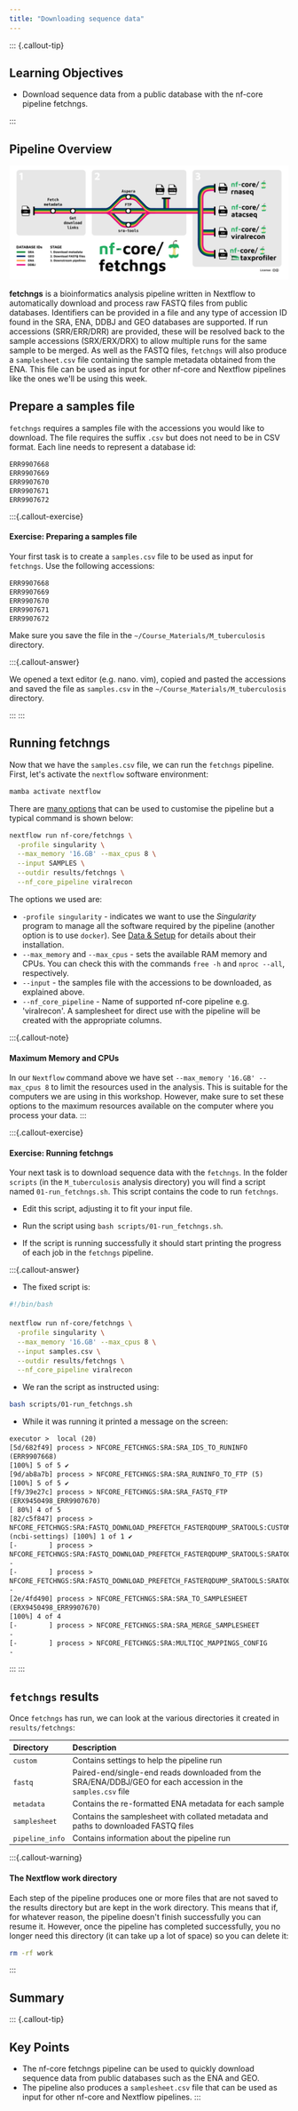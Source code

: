 ```yaml
---
title: "Downloading sequence data"
---
```


::: {.callout-tip}
## Learning Objectives

- Download sequence data from a public database with the nf-core pipeline fetchngs.

:::

## Pipeline Overview

![The fetchngs pipeline](images/nf-core-fetchngs_metro_map_grey.png)

**fetchngs** is a bioinformatics analysis pipeline written in Nextflow to automatically download and process raw FASTQ files from public databases.  Identifiers can be provided in a file and any type of accession ID found in the SRA, ENA, DDBJ and GEO databases are supported. If run accessions (SRR/ERR/DRR) are provided, these will be resolved back to the sample accessions (SRX/ERX/DRX) to allow multiple runs for the same sample to be merged. As well as the FASTQ files, `fetchngs` will also produce a `samplesheet.csv` file containing the sample metadata obtained from the ENA.  This file can be used as input for other nf-core and Nextflow pipelines like the ones we'll be using this week. 

## Prepare a samples file

`fetchngs` requires a samples file with the accessions you would like to download. The file requires the suffix `.csv` but does not need to be in CSV format.  Each line needs to represent a database id:

```
ERR9907668
ERR9907669
ERR9907670
ERR9907671
ERR9907672
```

:::{.callout-exercise}
#### Exercise: Preparing a samples file

Your first task is to create a `samples.csv` file to be used as input for `fetchngs`.  Use the following accessions:

```
ERR9907668
ERR9907669
ERR9907670
ERR9907671
ERR9907672
```

Make sure you save the file in the `~/Course_Materials/M_tuberculosis` directory.

:::{.callout-answer}

We opened a text editor (e.g. nano. vim), copied and pasted the accessions and saved the file as `samples.csv` in the `~/Course_Materials/M_tuberculosis` directory.

:::
:::

## Running fetchngs

Now that we have the `samples.csv` file, we can run the `fetchngs` pipeline.  First, let's activate the `nextflow` software environment:

```bash
mamba activate nextflow
```

There are [many options](https://nf-co.re/fetchngs/1.12.0/parameters) that can be used to customise the pipeline but a typical command is shown below:

```bash
nextflow run nf-core/fetchngs \
  -profile singularity \
  --max_memory '16.GB' --max_cpus 8 \
  --input SAMPLES \
  --outdir results/fetchngs \
  --nf_core_pipeline viralrecon
```

The options we used are: 

- `-profile singularity` - indicates we want to use the _Singularity_ program to manage all the software required by the pipeline (another option is to use `docker`). See [Data & Setup](../setup.md) for details about their installation.
- `--max_memory` and `--max_cpus` - sets the available RAM memory and CPUs. You can check this with the commands `free -h` and `nproc --all`, respectively.
- `--input` - the samples file with the accessions to be downloaded, as explained above.
- `--nf_core_pipeline` - Name of supported nf-core pipeline e.g. 'viralrecon'. A samplesheet for direct use with the pipeline will be created with the appropriate columns.

:::{.callout-note}
#### Maximum Memory and CPUs

In our `Nextflow` command above we have set `--max_memory '16.GB' --max_cpus 8` to limit the resources used in the analysis. 
This is suitable for the computers we are using in this workshop. 
However, make sure to set these options to the maximum resources available on the computer where you process your data.
:::

:::{.callout-exercise}
#### Exercise: Running fetchngs

Your next task is to download sequence data with the `fetchngs`.  In the folder `scripts` (in the `M_tuberculosis` analysis directory) you will find a script named `01-run_fetchngs.sh`. This script contains the code to run `fetchngs`. 

- Edit this script, adjusting it to fit your input file.

- Run the script using `bash scripts/01-run_fetchngs.sh`.
  
- If the script is running successfully it should start printing the progress of each job in the `fetchngs` pipeline.

:::{.callout-answer}

- The fixed script is: 

```bash
#!/bin/bash

nextflow run nf-core/fetchngs \
  -profile singularity \
  --max_memory '16.GB' --max_cpus 8 \
  --input samples.csv \
  --outdir results/fetchngs \
  --nf_core_pipeline viralrecon
```

- We ran the script as instructed using:

```bash
bash scripts/01-run_fetchngs.sh
```

- While it was running it printed a message on the screen: 

```
executor >  local (20)
[5d/682f49] process > NFCORE_FETCHNGS:SRA:SRA_IDS_TO_RUNINFO (ERR9907668)                                                          [100%] 5 of 5 ✔
[9d/ab8a7b] process > NFCORE_FETCHNGS:SRA:SRA_RUNINFO_TO_FTP (5)                                                                   [100%] 5 of 5 ✔
[f9/39e27c] process > NFCORE_FETCHNGS:SRA:SRA_FASTQ_FTP (ERX9450498_ERR9907670)                                                    [ 80%] 4 of 5
[82/c5f847] process > NFCORE_FETCHNGS:SRA:FASTQ_DOWNLOAD_PREFETCH_FASTERQDUMP_SRATOOLS:CUSTOM_SRATOOLSNCBISETTINGS (ncbi-settings) [100%] 1 of 1 ✔
[-        ] process > NFCORE_FETCHNGS:SRA:FASTQ_DOWNLOAD_PREFETCH_FASTERQDUMP_SRATOOLS:SRATOOLS_PREFETCH                           -
[-        ] process > NFCORE_FETCHNGS:SRA:FASTQ_DOWNLOAD_PREFETCH_FASTERQDUMP_SRATOOLS:SRATOOLS_FASTERQDUMP                        -
[2e/4fd490] process > NFCORE_FETCHNGS:SRA:SRA_TO_SAMPLESHEET (ERX9450498_ERR9907670)                                               [100%] 4 of 4
[-        ] process > NFCORE_FETCHNGS:SRA:SRA_MERGE_SAMPLESHEET                                                                    -
[-        ] process > NFCORE_FETCHNGS:SRA:MULTIQC_MAPPINGS_CONFIG                                                                  -
```

:::
:::

## `fetchngs` results

Once `fetchngs` has run, we can look at the various directories it created in `results/fetchngs`:

| Directory | Description |
|:-- | :---------- |
|`custom` | Contains settings to help the pipeline run |
|`fastq` | Paired-end/single-end reads downloaded from the SRA/ENA/DDBJ/GEO for each accession in the `samples.csv` file |
|`metadata` | Contains the re-formatted ENA metadata for each sample |
|`samplesheet` | Contains the samplesheet with collated metadata and paths to downloaded FASTQ files |
|`pipeline_info` | Contains information about the pipeline run |

:::{.callout-warning}
#### The Nextflow work directory

Each step of the pipeline produces one or more files that are not saved to the results directory but are kept in the work directory.  This means that if, for whatever reason, the pipeline doesn't finish successfully you can resume it.  However, once the pipeline has completed successfully, you no longer need this directory (it can take up a lot of space) so you can delete it:

```bash
rm -rf work
```

:::

## Summary

::: {.callout-tip}
## Key Points

- The nf-core fetchngs pipeline can be used to quickly download sequence data from public databases such as the ENA and GEO.
- The pipeline also produces a `samplesheet.csv` file that can be used as input for other nf-core and Nextflow pipelines.
:::